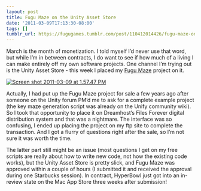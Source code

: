 ```yaml
---
layout: post
title: Fugu Maze on the Unity Asset Store
date: '2011-03-09T17:13:30-08:00'
tags: []
tumblr_url: https://fugugames.tumblr.com/post/110412014426/fugu-maze-on-the-unity-asset-store
---
```

March is the month of monetization. I told myself I’d never use that word, but while I’m in between contracts, I do want to see if how much of a living I can make entirely off my own software projects. One channel I’m trying out is the Unity Asset Store - this week I placed my [Fugu Maze](http://u3d.as/content/technicat-llc/fugu-maze/1AT) project on it.

[![](http://itshardtofondlepenguins.com/wp-content/uploads/2011/03/Screen-shot-2011-03-09-at-1.57.47-PM.png "Screen shot 2011-03-09 at 1.57.47 PM")](http://itshardtofondlepenguins.com/wp-content/uploads/2011/03/Screen-shot-2011-03-09-at-1.57.47-PM.png)

Actually, I had put up the Fugu Maze project for sale a few years ago after someone on the Unity forum PM’d me to ask for a complete example project (the key maze generation script was already on the Unify community wiki). So I took that opportunity to place it on Dreamhost’s Files Forever digital distribution system and that was a nightmare. The interface was so confusing, I ended up placing the project on my ftp site to complete the transaction. And I got a flurry of questions right after the sale, so I’m not sure it was worth the time.

The latter part still might be an issue (most questions I get on my free scripts are really about how to write new code, not how the existing code works), but the Unity Asset Store is pretty slick, and Fugu Maze was approved within a couple of hours (I submitted it and received the approval during one Starbucks session). In contract, HyperBowl just got into an in-review state on the Mac App Store three weeks after submission!

